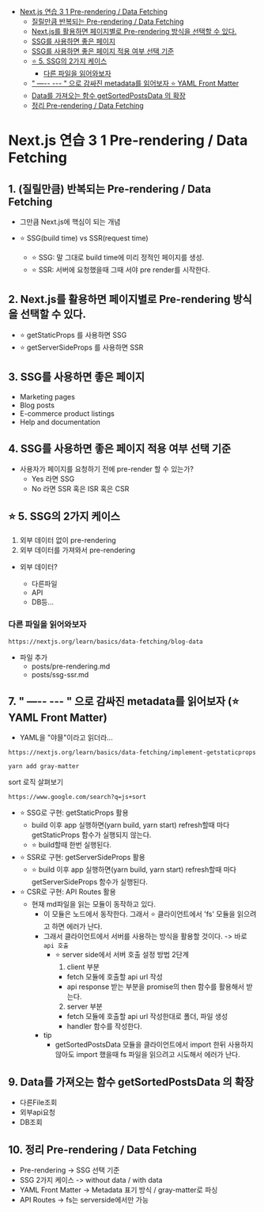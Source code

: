 <!-- TOC -->

- [Next.js 연습 3 1 Pre-rendering / Data Fetching](#nextjs-%EC%97%B0%EC%8A%B5-3-1-pre-rendering--data-fetching)
  - [질릴만큼 반복되는 Pre-rendering / Data Fetching](#%EC%A7%88%EB%A6%B4%EB%A7%8C%ED%81%BC-%EB%B0%98%EB%B3%B5%EB%90%98%EB%8A%94-pre-rendering--data-fetching)
  - [Next.js를 활용하면 페이지별로 Pre-rendering 방식을 선택할 수 있다.](#nextjs%EB%A5%BC-%ED%99%9C%EC%9A%A9%ED%95%98%EB%A9%B4-%ED%8E%98%EC%9D%B4%EC%A7%80%EB%B3%84%EB%A1%9C-pre-rendering-%EB%B0%A9%EC%8B%9D%EC%9D%84-%EC%84%A0%ED%83%9D%ED%95%A0-%EC%88%98-%EC%9E%88%EB%8B%A4)
  - [SSG를 사용하면 좋은 페이지](#ssg%EB%A5%BC-%EC%82%AC%EC%9A%A9%ED%95%98%EB%A9%B4-%EC%A2%8B%EC%9D%80-%ED%8E%98%EC%9D%B4%EC%A7%80)
  - [SSG를 사용하면 좋은 페이지 적용 여부 선택 기준](#ssg%EB%A5%BC-%EC%82%AC%EC%9A%A9%ED%95%98%EB%A9%B4-%EC%A2%8B%EC%9D%80-%ED%8E%98%EC%9D%B4%EC%A7%80-%EC%A0%81%EC%9A%A9-%EC%97%AC%EB%B6%80-%EC%84%A0%ED%83%9D-%EA%B8%B0%EC%A4%80)
  - [⭐️ 5. SSG의 2가지 케이스](#%EF%B8%8F-5-ssg%EC%9D%98-2%EA%B0%80%EC%A7%80-%EC%BC%80%EC%9D%B4%EC%8A%A4)
    - [다른 파일을 읽어와보자](#%EB%8B%A4%EB%A5%B8-%ED%8C%8C%EC%9D%BC%EC%9D%84-%EC%9D%BD%EC%96%B4%EC%99%80%EB%B3%B4%EC%9E%90)
  - [" —-- --- " 으로 감싸진 metadata를 읽어보자 ⭐️ YAML Front Matter](#---------%EC%9C%BC%EB%A1%9C-%EA%B0%90%EC%8B%B8%EC%A7%84-metadata%EB%A5%BC-%EC%9D%BD%EC%96%B4%EB%B3%B4%EC%9E%90-%EF%B8%8F-yaml-front-matter)
  - [Data를 가져오는 함수 getSortedPostsData 의 확장](#data%EB%A5%BC-%EA%B0%80%EC%A0%B8%EC%98%A4%EB%8A%94-%ED%95%A8%EC%88%98-getsortedpostsdata-%EC%9D%98-%ED%99%95%EC%9E%A5)
  - [정리 Pre-rendering / Data Fetching](#%EC%A0%95%EB%A6%AC-pre-rendering--data-fetching)

<!-- /TOC -->

# Next.js 연습 3 1 Pre-rendering / Data Fetching

## 1. (질릴만큼) 반복되는 Pre-rendering / Data Fetching

- 그만큼 Next.js에 핵심이 되는 개념
- ⭐️ SSG(build time) vs SSR(request time)

  - ⭐️ SSG: 말 그대로 build time에 미리 정적인 페이지를 생성.
  - ⭐️ SSR: 서버에 요청했을때 그때 서야 pre render를 시작한다.

## 2. Next.js를 활용하면 페이지별로 Pre-rendering 방식을 선택할 수 있다.

- ⭐️ getStaticProps 를 사용하면 SSG
- ⭐️ getServerSideProps 를 사용하면 SSR

## 3. SSG를 사용하면 좋은 페이지

- Marketing pages
- Blog posts
- E-commerce product listings
- Help and documentation

## 4. SSG를 사용하면 좋은 페이지 적용 여부 선택 기준

- 사용자가 페이지를 요청하기 전에 pre-render 할 수 있는가?
  - Yes 라면 SSG
  - No 라면 SSR 혹은 ISR 혹은 CSR

## ⭐️ 5. SSG의 2가지 케이스

1. 외부 데이터 없이 pre-rendering
2. 외부 데이터를 가져와서 pre-rendering

- 외부 데이터?

  - 다른파일
  - API
  - DB등...

### 다른 파일을 읽어와보자

```
https://nextjs.org/learn/basics/data-fetching/blog-data
```

- 파일 추가
  - posts/pre-rendering.md
  - posts/ssg-ssr.md

## 7. " —-- --- " 으로 감싸진 metadata를 읽어보자 (⭐️ YAML Front Matter)

- YAML을 "야믈"이라고 읽더라...

```
https://nextjs.org/learn/basics/data-fetching/implement-getstaticprops
```

```
yarn add gray-matter
```

sort 로직 살펴보기

```
https://www.google.com/search?q=js+sort
```

- ⭐️ SSG로 구현: getStaticProps 활용
  - build 이후 app 실행하면(yarn build, yarn start) refresh할때 마다 getStaticProps 함수가 실행되지 않는다.
  - ⭐️ build할때 한번 실행된다.
- ⭐️ SSR로 구현: getServerSideProps 활용
  - ⭐️ build 이후 app 실행하면(yarn build, yarn start) refresh할때 마다 getServerSideProps 함수가 실행된다.
- ⭐️ CSR로 구현: API Routes 활용
  - 현재 md파일을 읽는 모듈이 동작하고 있다.
    - 이 모듈은 노드에서 동작한다. 그래서 ⭐️ 클라이언트에서 'fs' 모듈을 읽으려고 하면 에러가 난다.
    - 그래서 클라이언트에서 서버를 사용하는 방식을 활용할 것이다. -> 바로 `api 호출`
      - ⭐️ server side에서 서버 호출 설정 방법 2단계
        1. client 부분
        - fetch 모듈에 호출할 api url 작성
        - api response 받는 부분을 promise의 then 함수를 활용해서 받는다.
        2. server 부분
        - fetch 모듈에 호출할 api url 작성한대로 폴더, 파일 생성
        - handler 함수를 작성한다.
    - tip
      - getSortedPostsData 모듈을 클라이언트에서 import 한뒤 사용하지 않아도 import 했을때 fs 파일을 읽으려고 시도해서 에러가 난다.

## 9. Data를 가져오는 함수 getSortedPostsData 의 확장

- 다른File조회
- 외부api요청
- DB조회

## 10. 정리 Pre-rendering / Data Fetching

- Pre-rendering -> SSG 선택 기준
- SSG 2가지 케이스 -> without data / with data
- YAML Front Matter -> Metadata 표기 방식 / gray-matter로 파싱
- API Routes -> fs는 serverside에서만 가능
